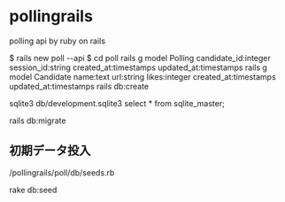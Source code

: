 # pollingrails
polling api by ruby on rails

$ rails new poll --api
$ cd poll
rails g model Polling candidate_id:integer session_id:string created_at:timestamps updated_at:timestamps
rails g model Candidate name:text url:string likes:integer created_at:timestamps updated_at:timestamps
rails db:create

sqlite3 db/development.sqlite3
select * from sqlite_master;

rails db:migrate


## 初期データ投入

/pollingrails/poll/db/seeds.rb

rake db:seed